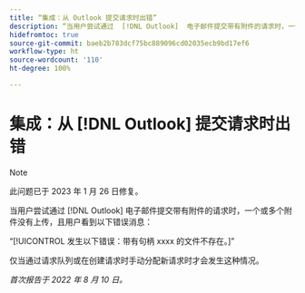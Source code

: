 ```yaml
---
title: “集成：从 Outlook 提交请求时出错”
description: “当用户尝试通过  [!DNL Outlook]  电子邮件提交带有附件的请求时，一个或多个附件没有上传，且用户看到错误消息。”
hidefromtoc: true
source-git-commit: baeb2b783dcf75bc889096cd02035ecb9bd17ef6
workflow-type: ht
source-wordcount: '110'
ht-degree: 100%

---
```



# 集成：从 [!DNL Outlook] 提交请求时出错

>[!NOTE]
>
>此问题已于 2023 年 1 月 26 日修复。

当用户尝试通过 [!DNL Outlook] 电子邮件提交带有附件的请求时，一个或多个附件没有上传，且用户看到以下错误消息：

“[!UICONTROL 发生以下错误：带有句柄 xxxx 的文件不存在。]”

仅当通过请求队列或在创建请求时手动分配新请求时才会发生这种情况。

_首次报告于 2022 年 8 月 10 日。_

